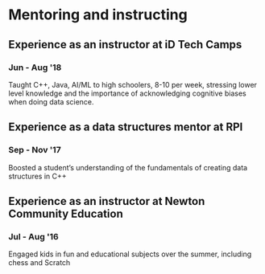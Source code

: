 # Mentoring and instructing

## Experience as an instructor at iD Tech Camps
### Jun - Aug '18

Taught C++, Java, AI/ML to high schoolers, 8-10 per week, stressing lower level knowledge and the importance of acknowledging cognitive biases when doing data science.


## Experience as a data structures mentor at RPI
### Sep - Nov '17

Boosted  a student’s understanding of the fundamentals of creating data structures in C++


## Experience as an instructor at Newton Community Education
### Jul - Aug '16

Engaged kids in fun and educational subjects over the summer, including chess and Scratch
